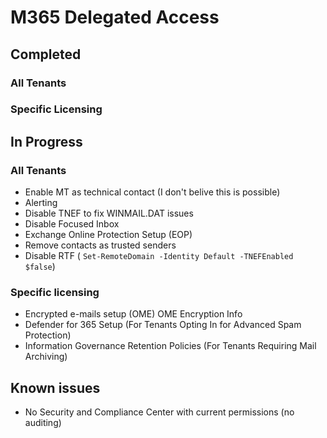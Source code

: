 # M365 Delegated Access
## Completed
### All Tenants
### Specific Licensing
## In Progress
### All Tenants
- Enable MT as technical contact (I don't belive this is possible)
- Alerting
- Disable TNEF to fix WINMAIL.DAT issues
- Disable Focused Inbox
- Exchange Online Protection Setup (EOP)
- Remove contacts as trusted senders
- Disable RTF ( `Set-RemoteDomain -Identity Default -TNEFEnabled $false`)
### Specific licensing
- Encrypted e-mails setup (OME) OME Encryption Info
- Defender for 365 Setup (For Tenants Opting In for Advanced Spam Protection)
- Information Governance Retention Policies  (For Tenants Requiring Mail Archiving)
## Known issues
- No Security and Compliance Center with current permissions (no auditing)
